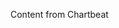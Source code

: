 <!--
{
"name" : "lab",
"version" : "0.1",
"title" : "Lab Assignment",
"description": "Get learners using Riak in the Chartbeat environment.",
"coverImage" : "http://www.publicdomainpictures.net/download-picture.php?adresar=20000&soubor=teal-curve-background-122171296612204QD6.jpg"
"freshnessDate" : 2015-05-19,
"license" : "CC Attribution-ShareAlike 4.0"
}
-->


<!-- @section, "title": "Getting Started with the Demo" -->

Content from Chartbeat
